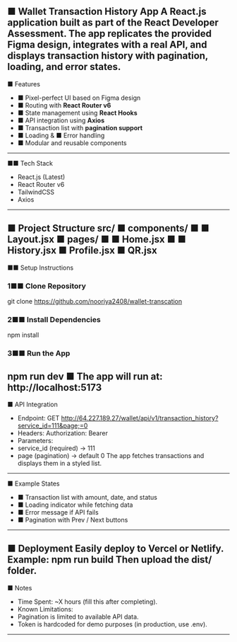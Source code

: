 ■ Wallet Transaction History App
A **React.js application** built as part of the React Developer Assessment.
The app replicates the provided **Figma design**, integrates with a real API, and displays
transaction history with pagination, loading, and error states.
---
■ Features
- ■ Pixel-perfect UI based on Figma design
- ■ Routing with **React Router v6**
- ■ State management using **React Hooks**
- ■ API integration using **Axios**
- ■ Transaction list with **pagination support**
- ■ Loading & ■ Error handling
- ■ Modular and reusable components
---
■■ Tech Stack
- React.js (Latest)
- React Router v6
- TailwindCSS
- Axios
---
■ Project Structure
src/
■ components/
■ ■ Layout.jsx
■ pages/
■ ■ Home.jsx
■ ■ History.jsx
■ Profile.jsx
■ QR.jsx
---
■■ Setup Instructions
### 1■■ Clone Repository
git clone https://github.com/nooriya2408/wallet-transcation
### 2■■ Install Dependencies
npm install
### 3■■ Run the App
npm run dev
■ The app will run at: http://localhost:5173
---
■ API Integration
- Endpoint:
GET http://64.227.189.27/wallet/api/v1/transaction_history?service_id=111&page;=0
- Headers:
Authorization: Bearer
- Parameters:
- service_id (required) → 111
- page (pagination) → default 0
The app fetches transactions and displays them in a styled list.
---
■ Example States
- ■ Transaction list with amount, date, and status
- ■ Loading indicator while fetching data
- ■ Error message if API fails
- ■ Pagination with Prev / Next buttons
---
■ Deployment
Easily deploy to Vercel or Netlify.
Example:
npm run build
Then upload the dist/ folder.
---
■ Notes
- Time Spent: ~X hours (fill this after completing).
- Known Limitations:
- Pagination is limited to available API data.
- Token is hardcoded for demo purposes (in production, use .env).
---